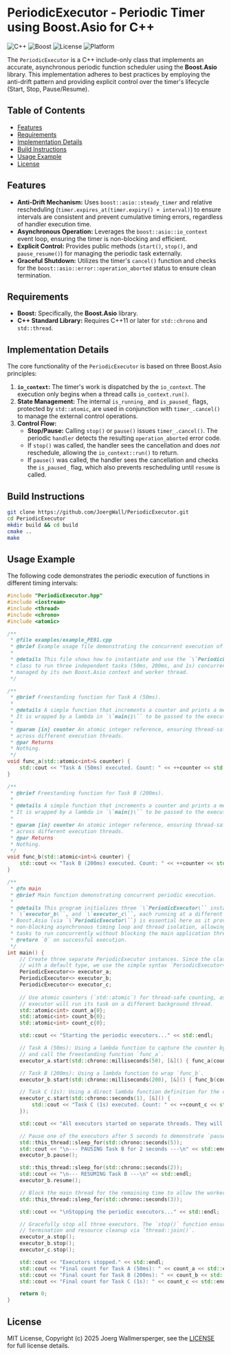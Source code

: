 # PeriodicExecutor - Periodic Timer using Boost.Asio for C++

![C++](https://img.shields.io/badge/C%2B%2B-11%2F14%2F17-blue.svg)
![Boost](https://img.shields.io/badge/Boost-1.70%2B-orange.svg)
![License](https://img.shields.io/badge/license-MIT-green.svg)
![Platform](https://img.shields.io/badge/platform-Linux%20%7C%20macOS%20%7C%20Windows-lightgrey.svg)

The `PeriodicExecutor` is a C++ include-only class that implements an accurate, asynchronous periodic function scheduler using the **Boost.Asio** library. This implementation adheres to best practices by employing the anti-drift pattern and providing explicit control over the timer's lifecycle (Start, Stop, Pause/Resume).

## Table of Contents

- [Features](#features)
- [Requirements](#requirements)
- [Implementation Details](#implementation-details)
- [Build Instructions](#build-instructions)
- [Usage Example](#usage-example)
- [License](#license)

## Features

- **Anti-Drift Mechanism:** Uses `boost::asio::steady_timer` and relative rescheduling (`timer.expires_at(timer.expiry() + interval)`) to ensure intervals are consistent and prevent cumulative timing errors, regardless of handler execution time.
- **Asynchronous Operation:** Leverages the `boost::asio::io_context` event loop, ensuring the timer is non-blocking and efficient.
- **Explicit Control:** Provides public methods (`start()`, `stop()`, and `pause_resume()`) for managing the periodic task externally.
- **Graceful Shutdown:** Utilizes the timer's `cancel()` function and checks for the `boost::asio::error::operation_aborted` status to ensure clean termination.

## Requirements

- **Boost:** Specifically, the **Boost.Asio** library.
- **C++ Standard Library:** Requires C++11 or later for `std::chrono` and `std::thread`.

## Implementation Details

The core functionality of the `PeriodicExecutor` is based on three Boost.Asio principles:

1. **`io_context`:** The timer's work is dispatched by the `io_context`. The execution only begins when a thread calls `io_context.run()`.
2. **State Management:** The internal `is_running_` and `is_paused_` flags, protected by `std::atomic`, are used in conjunction with `timer_.cancel()` to manage the external control operations.
3. **Control Flow:**
      - **Stop/Pause:** Calling `stop()` or `pause()` issues `timer_.cancel()`. The periodic `handler` detects the resulting `operation_aborted` error code.
      - If `stop()` was called, the handler sees the cancellation and does *not* reschedule, allowing the `io_context::run()` to return.
      - If `pause()` was called, the handler sees the cancellation and checks the `is_paused_` flag, which also prevents rescheduling until `resume` is called.

## Build Instructions

```bash
git clone https://github.com/JoergWall/PeriodicExecutor.git
cd PeriodicExecutor
mkdir build && cd build
cmake ..
make 

```

## Usage Example

The following code demonstrates the periodic execution of functions in different timing intervals:

```cpp
#include "PeriodicExecutor.hpp"
#include <iostream>
#include <thread>
#include <chrono>
#include <atomic>

/**
 * @file examples/example_PE01.cpp
 * @brief Example usage file demonstrating the concurrent execution of periodic tasks.
 *
 * @details This file shows how to instantiate and use the `\`PeriodicExecutor\``
 * class to run three independent tasks (50ms, 200ms, and 1s) concurrently, each
 * managed by its own Boost.Asio context and worker thread.
 */

/**
 * @brief Freestanding function for Task A (50ms).
 *
 * @details A simple function that increments a counter and prints a message.
 * It is wrapped by a lambda in `\`main()\`` to be passed to the executor.
 *
 * @param [in] counter An atomic integer reference, ensuring thread-safe access
 * across different execution threads.
 * @par Returns
 * Nothing.
 */
void func_a(std::atomic<int>& counter) {
    std::cout << "Task A (50ms) executed. Count: " << ++counter << std::endl;
}

/**
 * @brief Freestanding function for Task B (200ms).
 *
 * @details A simple function that increments a counter and prints a message.
 * It is wrapped by a lambda in `\`main()\`` to be passed to the executor.
 *
 * @param [in] counter An atomic integer reference, ensuring thread-safe access
 * across different execution threads.
 * @par Returns
 * Nothing.
 */
void func_b(std::atomic<int>& counter) {
    std::cout << "Task B (200ms) executed. Count: " << ++counter << std::endl;
}

/**
 * @fn main
 * @brief Main function demonstrating concurrent periodic execution.
 *
 * @details This program initializes three `\`PeriodicExecutor\`` instances: `\`executor_a\``,
 * `\`executor_b\``, and `\`executor_c\``, each running at a different frequency.
 * Boost.Asio (via `\`PeriodicExecutor\``) is essential here as it provides the
 * non-blocking asynchronous timing loop and thread isolation, allowing all three
 * tasks to run concurrently without blocking the main application thread.
 * @return `0` on successful execution.
 */
int main() {
    // Create three separate PeriodicExecutor instances. Since the class is templated
    // with a default type, we use the simple syntax `PeriodicExecutor<>`.
    PeriodicExecutor<> executor_a;
    PeriodicExecutor<> executor_b;
    PeriodicExecutor<> executor_c;
    
    // Use atomic counters (`std::atomic`) for thread-safe counting, as each
    // executor will run its task on a different background thread.
    std::atomic<int> count_a{0};
    std::atomic<int> count_b{0};
    std::atomic<int> count_c{0};

    std::cout << "Starting the periodic executors..." << std::endl;

    // Task A (50ms): Using a lambda function to capture the counter by reference
    // and call the freestanding function `func_a`.
    executor_a.start(std::chrono::milliseconds(50), [&]() { func_a(count_a); });

    // Task B (200ms): Using a lambda function to wrap `func_b`.
    executor_b.start(std::chrono::milliseconds(200), [&]() { func_b(count_b); });

    // Task C (1s): Using a direct lambda function definition for the callback.
    executor_c.start(std::chrono::seconds(1), [&]() { 
        std::cout << "Task C (1s) executed. Count: " << ++count_c << std::endl; 
    });

    std::cout << "All executors started on separate threads. They will run for 10 seconds." << std::endl;

    // Pause one of the executors after 5 seconds to demonstrate `pause()`/`resume()`.
    std::this_thread::sleep_for(std::chrono::seconds(5));
    std::cout << "\n--- PAUSING Task B for 2 seconds ---\n" << std::endl;
    executor_b.pause();

    std::this_thread::sleep_for(std::chrono::seconds(2));
    std::cout << "\n--- RESUMING Task B ---\n" << std::endl;
    executor_b.resume();

    // Block the main thread for the remaining time to allow the worker threads to run.
    std::this_thread::sleep_for(std::chrono::seconds(3));

    std::cout << "\nStopping the periodic executors..." << std::endl;

    // Gracefully stop all three executors. The `stop()` function ensures safe
    // termination and resource cleanup via `thread::join()`.
    executor_a.stop();
    executor_b.stop();
    executor_c.stop();

    std::cout << "Executors stopped." << std::endl;
    std::cout << "Final count for Task A (50ms): " << count_a << std::endl;
    std::cout << "Final count for Task B (200ms): " << count_b << std::endl;
    std::cout << "Final count for Task C (1s): " << count_c << std::endl;

    return 0;
}
```

## License

MIT License, Copyright (c) 2025 Joerg Wallmersperger, see the [LICENSE](LICENSE) for full license details.
